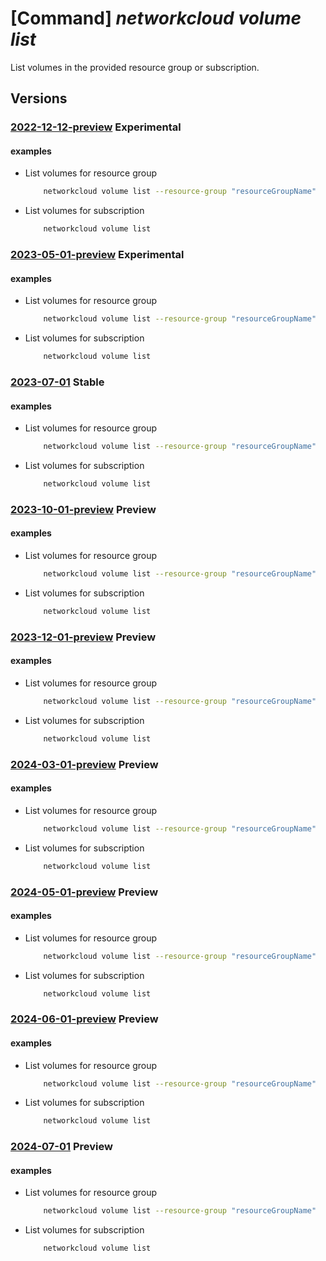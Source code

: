 # [Command] _networkcloud volume list_

List volumes in the provided resource group or subscription.

## Versions

### [2022-12-12-preview](/Resources/mgmt-plane/L3N1YnNjcmlwdGlvbnMve30vcHJvdmlkZXJzL21pY3Jvc29mdC5uZXR3b3JrY2xvdWQvdm9sdW1lcw==/2022-12-12-preview.xml) **Experimental**

<!-- mgmt-plane /subscriptions/{}/providers/microsoft.networkcloud/volumes 2022-12-12-preview -->
<!-- mgmt-plane /subscriptions/{}/resourcegroups/{}/providers/microsoft.networkcloud/volumes 2022-12-12-preview -->

#### examples

- List volumes for resource group
    ```bash
        networkcloud volume list --resource-group "resourceGroupName"
    ```

- List volumes for  subscription
    ```bash
        networkcloud volume list
    ```

### [2023-05-01-preview](/Resources/mgmt-plane/L3N1YnNjcmlwdGlvbnMve30vcHJvdmlkZXJzL21pY3Jvc29mdC5uZXR3b3JrY2xvdWQvdm9sdW1lcw==/2023-05-01-preview.xml) **Experimental**

<!-- mgmt-plane /subscriptions/{}/providers/microsoft.networkcloud/volumes 2023-05-01-preview -->
<!-- mgmt-plane /subscriptions/{}/resourcegroups/{}/providers/microsoft.networkcloud/volumes 2023-05-01-preview -->

#### examples

- List volumes for resource group
    ```bash
        networkcloud volume list --resource-group "resourceGroupName"
    ```

- List volumes for  subscription
    ```bash
        networkcloud volume list
    ```

### [2023-07-01](/Resources/mgmt-plane/L3N1YnNjcmlwdGlvbnMve30vcHJvdmlkZXJzL21pY3Jvc29mdC5uZXR3b3JrY2xvdWQvdm9sdW1lcw==/2023-07-01.xml) **Stable**

<!-- mgmt-plane /subscriptions/{}/providers/microsoft.networkcloud/volumes 2023-07-01 -->
<!-- mgmt-plane /subscriptions/{}/resourcegroups/{}/providers/microsoft.networkcloud/volumes 2023-07-01 -->

#### examples

- List volumes for resource group
    ```bash
        networkcloud volume list --resource-group "resourceGroupName"
    ```

- List volumes for  subscription
    ```bash
        networkcloud volume list
    ```

### [2023-10-01-preview](/Resources/mgmt-plane/L3N1YnNjcmlwdGlvbnMve30vcHJvdmlkZXJzL21pY3Jvc29mdC5uZXR3b3JrY2xvdWQvdm9sdW1lcw==/2023-10-01-preview.xml) **Preview**

<!-- mgmt-plane /subscriptions/{}/providers/microsoft.networkcloud/volumes 2023-10-01-preview -->
<!-- mgmt-plane /subscriptions/{}/resourcegroups/{}/providers/microsoft.networkcloud/volumes 2023-10-01-preview -->

#### examples

- List volumes for resource group
    ```bash
        networkcloud volume list --resource-group "resourceGroupName"
    ```

- List volumes for  subscription
    ```bash
        networkcloud volume list
    ```

### [2023-12-01-preview](/Resources/mgmt-plane/L3N1YnNjcmlwdGlvbnMve30vcHJvdmlkZXJzL21pY3Jvc29mdC5uZXR3b3JrY2xvdWQvdm9sdW1lcw==/2023-12-01-preview.xml) **Preview**

<!-- mgmt-plane /subscriptions/{}/providers/microsoft.networkcloud/volumes 2023-12-01-preview -->
<!-- mgmt-plane /subscriptions/{}/resourcegroups/{}/providers/microsoft.networkcloud/volumes 2023-12-01-preview -->

#### examples

- List volumes for resource group
    ```bash
        networkcloud volume list --resource-group "resourceGroupName"
    ```

- List volumes for  subscription
    ```bash
        networkcloud volume list
    ```

### [2024-03-01-preview](/Resources/mgmt-plane/L3N1YnNjcmlwdGlvbnMve30vcHJvdmlkZXJzL21pY3Jvc29mdC5uZXR3b3JrY2xvdWQvdm9sdW1lcw==/2024-03-01-preview.xml) **Preview**

<!-- mgmt-plane /subscriptions/{}/providers/microsoft.networkcloud/volumes 2024-03-01-preview -->
<!-- mgmt-plane /subscriptions/{}/resourcegroups/{}/providers/microsoft.networkcloud/volumes 2024-03-01-preview -->

#### examples

- List volumes for resource group
    ```bash
        networkcloud volume list --resource-group "resourceGroupName"
    ```

- List volumes for  subscription
    ```bash
        networkcloud volume list
    ```

### [2024-05-01-preview](/Resources/mgmt-plane/L3N1YnNjcmlwdGlvbnMve30vcHJvdmlkZXJzL21pY3Jvc29mdC5uZXR3b3JrY2xvdWQvdm9sdW1lcw==/2024-05-01-preview.xml) **Preview**

<!-- mgmt-plane /subscriptions/{}/providers/microsoft.networkcloud/volumes 2024-05-01-preview -->
<!-- mgmt-plane /subscriptions/{}/resourcegroups/{}/providers/microsoft.networkcloud/volumes 2024-05-01-preview -->

#### examples

- List volumes for resource group
    ```bash
        networkcloud volume list --resource-group "resourceGroupName"
    ```

- List volumes for  subscription
    ```bash
        networkcloud volume list
    ```

### [2024-06-01-preview](/Resources/mgmt-plane/L3N1YnNjcmlwdGlvbnMve30vcHJvdmlkZXJzL21pY3Jvc29mdC5uZXR3b3JrY2xvdWQvdm9sdW1lcw==/2024-06-01-preview.xml) **Preview**

<!-- mgmt-plane /subscriptions/{}/providers/microsoft.networkcloud/volumes 2024-06-01-preview -->
<!-- mgmt-plane /subscriptions/{}/resourcegroups/{}/providers/microsoft.networkcloud/volumes 2024-06-01-preview -->

#### examples

- List volumes for resource group
    ```bash
        networkcloud volume list --resource-group "resourceGroupName"
    ```

- List volumes for  subscription
    ```bash
        networkcloud volume list
    ```

### [2024-07-01](/Resources/mgmt-plane/L3N1YnNjcmlwdGlvbnMve30vcHJvdmlkZXJzL21pY3Jvc29mdC5uZXR3b3JrY2xvdWQvdm9sdW1lcw==/2024-07-01.xml) **Preview**

<!-- mgmt-plane /subscriptions/{}/providers/microsoft.networkcloud/volumes 2024-07-01 -->
<!-- mgmt-plane /subscriptions/{}/resourcegroups/{}/providers/microsoft.networkcloud/volumes 2024-07-01 -->

#### examples

- List volumes for resource group
    ```bash
        networkcloud volume list --resource-group "resourceGroupName"
    ```

- List volumes for  subscription
    ```bash
        networkcloud volume list
    ```
